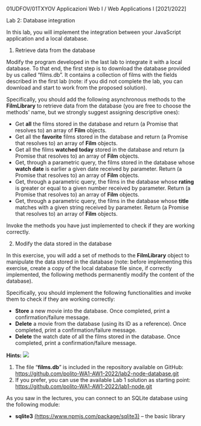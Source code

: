 ﻿01UDFOV/01TXYOV Applicazioni Web I / Web Applications I [2021/2022] 

Lab 2: Database integration 

In this lab, you will implement the integration between your JavaScript application and a local database. 

1. Retrieve data from the database 

Modify the program developed in the last lab to integrate it with a local database. To that end, the first step is to download the database provided by us called “films.db”. It contains a collection of films with the fields described in the first lab (note: if you did not complete the lab, you can download and start to work from the proposed solution). 

Specifically, you should add the following asynchronous methods to the **FilmLibrary** to retrieve data from the database (you are free to choose the methods' name, but we strongly suggest assigning descriptive ones): 

- Get **all** the films stored in the database and return (a Promise that resolves to) an array of **Film** objects. 
- Get all the **favorite** films stored in the database and return (a Promise that resolves to) an array of **Film** objects. 
- Get all the films **watched today** stored in the database and return (a Promise that resolves to) an array of **Film** objects. 
- Get, through a parametric query, the films stored in the database whose **watch date** is earlier a given date received by parameter. Return (a Promise that resolves to) an array of **Film** objects. 
- Get, through a parametric query, the films in the database whose **rating** is greater or equal to a given number received by parameter. Return (a Promise that resolves to) an array of **Film** objects. 
- Get, through a parametric query, the films in the database whose **title** matches with a given string received by parameter. Return (a Promise that resolves to) an array of **Film** objects. 

Invoke the methods you have just implemented to check if they are working correctly. 

2. Modify the data stored in the database 

In this exercise, you will add a set of methods to the **FilmLibrary** object to manipulate the data stored in the database (note: before implementing this exercise, create a copy of the local database file since, if correctly implemented, the following methods permanently modify the content of the database). 

Specifically, you should implement the following functionalities and invoke them to check if they are working correctly: 

- **Store** a new movie into the database. Once completed, print a confirmation/failure message. 
- **Delete** a movie from the database (using its ID as a reference). Once completed, print a confirmation/failure message. 
- **Delete** the watch date of all the films stored in the database. Once completed, print a confirmation/failure message. 

**Hints: ![](Aspose.Words.ec1f8f2e-e47f-4b37-8368-1d6862b5c97b.001.png)**

1. The file “**films.db**” is included in the repository available on GitHub: [https://github.com/polito-WA1-AW1-2022/lab2-node-database.git ](https://github.com/polito-WA1-AW1-2022/lab2-node-database.git)
1. If you prefer, you can use the available Lab 1 solution as starting point: [https://github.com/polito-WA1-AW1-2022/lab1-node.git ](https://github.com/polito-WA1-AW1-2022/lab1-node.git)

As you saw in the lectures, you can connect to an SQLite database using the following module: 

- **sqlite3** [(https://www.npmjs.com/package/sqlite3)](https://www.npmjs.com/package/sqlite3) – the basic library 
